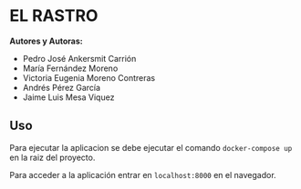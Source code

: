 # EL RASTRO
**Autores y Autoras:**
* Pedro José Ankersmit Carrión
* María Fernández Moreno
* Victoria Eugenia Moreno Contreras
* Andrés Pérez García
* Jaime Luis Mesa Viquez

## Uso 
Para ejecutar la aplicacion se debe ejecutar el comando `docker-compose up` en la raiz del proyecto.

Para acceder a la aplicación entrar en `localhost:8000` en el navegador.

